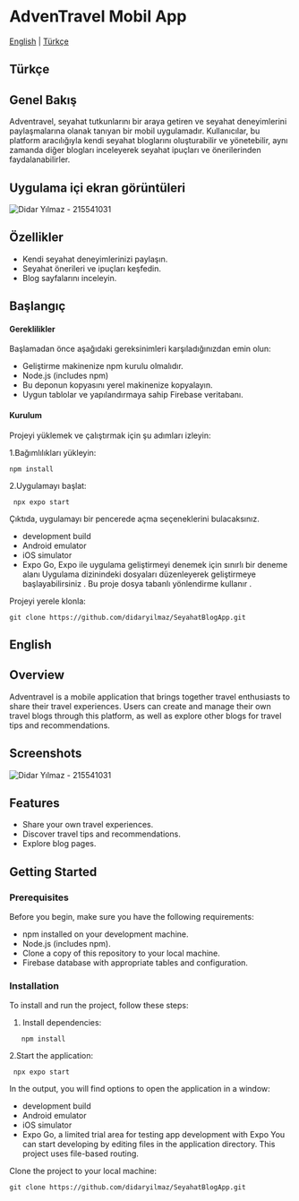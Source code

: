 # AdvenTravel Mobil App

[English](#english) | [Türkçe](#türkçe)

## Türkçe

## Genel Bakış

Adventravel, seyahat tutkunlarını bir araya getiren ve seyahat deneyimlerini paylaşmalarına olanak tanıyan bir mobil uygulamadır. Kullanıcılar, bu platform aracılığıyla kendi seyahat bloglarını oluşturabilir ve yönetebilir, aynı zamanda diğer blogları inceleyerek seyahat ipuçları ve önerilerinden faydalanabilirler.

## Uygulama içi ekran görüntüleri
![Didar Yılmaz - 215541031](https://github.com/user-attachments/assets/f08e788d-6e26-44a3-9cf6-0c7a211e468b)

## Özellikler

- Kendi seyahat deneyimlerinizi paylaşın.
- Seyahat önerileri ve ipuçları keşfedin.
- Blog sayfalarını inceleyin.

## Başlangıç

#### Gereklilikler
Başlamadan önce aşağıdaki gereksinimleri karşıladığınızdan emin olun:

- Geliştirme makinenize npm kurulu olmalıdır.
- Node.js (includes npm)
- Bu deponun kopyasını yerel makinenize kopyalayın.
- Uygun tablolar ve yapılandırmaya sahip Firebase veritabanı.

#### Kurulum
Projeyi yüklemek ve çalıştırmak için şu adımları izleyin:

1.Bağımlılıkları yükleyin:
```
npm install
```
2.Uygulamayı başlat:
```
 npx expo start
```
Çıktıda, uygulamayı bir pencerede açma seçeneklerini bulacaksınız.

- development build
- Android emulator
- iOS simulator
- Expo Go, Expo ile uygulama geliştirmeyi denemek için sınırlı bir deneme alanı
Uygulama dizinindeki dosyaları düzenleyerek geliştirmeye başlayabilirsiniz . Bu proje dosya tabanlı yönlendirme kullanır .

Projeyi yerele klonla:
```
git clone https://github.com/didaryilmaz/SeyahatBlogApp.git
```

## English

## Overview

Adventravel is a mobile application that brings together travel enthusiasts to share their travel experiences. Users can create and manage their own travel blogs through this platform, as well as explore other blogs for travel tips and recommendations.

## Screenshots

![Didar Yılmaz - 215541031](https://github.com/user-attachments/assets/f08e788d-6e26-44a3-9cf6-0c7a211e468b)

## Features

- Share your own travel experiences.
- Discover travel tips and recommendations.
- Explore blog pages.

## Getting Started

### Prerequisites

Before you begin, make sure you have the following requirements:

- npm installed on your development machine.
- Node.js (includes npm).
- Clone a copy of this repository to your local machine.
- Firebase database with appropriate tables and configuration.

### Installation

To install and run the project, follow these steps:

1. Install dependencies:
```
   npm install
```
2.Start the application:
```
 npx expo start
```
In the output, you will find options to open the application in a window:

- development build
- Android emulator
- iOS simulator
- Expo Go, a limited trial area for testing app development with Expo
You can start developing by editing files in the application directory. This project uses file-based routing.

Clone the project to your local machine:
```
git clone https://github.com/didaryilmaz/SeyahatBlogApp.git
```
